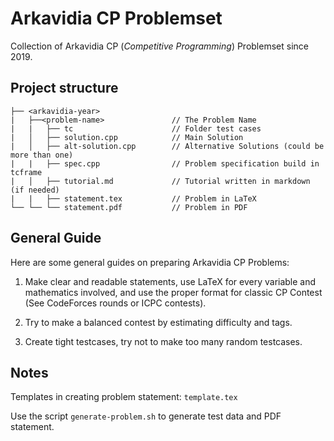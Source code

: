# Arkavidia CP Problemset

Collection of Arkavidia CP (_Competitive Programming_) Problemset since $2019$.

## Project structure


```
├── <arkavidia-year>
|   ├──<problem-name>               // The Problem Name
|   |   ├── tc                      // Folder test cases
|   │   ├── solution.cpp            // Main Solution
|   │   ├── alt-solution.cpp        // Alternative Solutions (could be more than one)
|   |   ├── spec.cpp                // Problem specification build in tcframe
|   │   ├── tutorial.md             // Tutorial written in markdown (if needed)
|   |   ├── statement.tex           // Problem in LaTeX
└── └── └── statement.pdf           // Problem in PDF
```

## General Guide

Here are some general guides on preparing Arkavidia CP Problems:

1. Make clear and readable statements, use LaTeX for every variable and mathematics involved, and use the proper format for classic CP Contest (See CodeForces rounds or ICPC contests).

1. Try to make a balanced contest by estimating difficulty and tags. 

1. Create tight testcases, try not to make too many random testcases.

## Notes

Templates in creating problem statement: `template.tex`

Use the script `generate-problem.sh` to generate test data and PDF statement.
